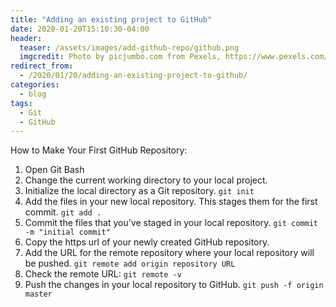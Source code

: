 ```yaml
---
title: "Adding an existing project to GitHub"
date: 2020-01-20T15:10:30-04:00
header:
  teaser: /assets/images/add-github-repo/github.png
  imgcredit: Photo by picjumbo.com from Pexels, https://www.pexels.com/photo/white-printer-paper-196645/, cropped and resized
redirect_from:
  - /2020/01/20/adding-an-existing-project-to-github/
categories:
  - blog
tags:
  - Git
  - GitHub
--- 
```


How to Make Your First GitHub Repository:

1. Open Git Bash
2. Change the current working directory to your local project.
3. Initialize the local directory as a Git repository.
    ```git init```
4. Add the files in your new local repository. This stages them for the first commit.
   ```git add .```
5. Commit the files that you’ve staged in your local repository.
    ```git commit -m "initial commit"```
6. Copy the https url of your newly created GitHub repository.
7. Add the URL for the remote repository where your local repository will be pushed.
    ```git remote add origin repository URL```
8. Check the remote URL: 
    ```git remote -v```
9. Push the changes in your local repository to GitHub.
    ```git push -f origin master```